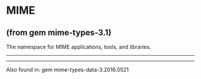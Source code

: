 # MIME

(from gem mime-types-3.1)
---


The namespace for MIME applications, tools, and libraries.



---
---
Also found in:
    gem mime-types-data-3.2016.0521

